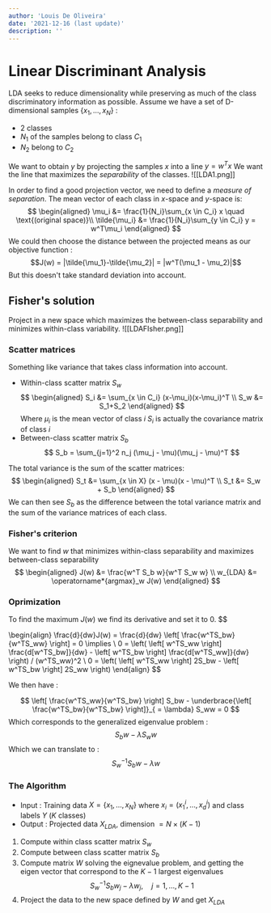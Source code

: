 ```yaml
---
author: 'Louis De Oliveira'
date: '2021-12-16 (last update)'
description: ''
---
```

# Linear Discriminant Analysis
LDA seeks to reduce dimensionality while preserving as much of the class discriminatory information as possible.
Assume we have a set of D-dimensional samples $\left\{ x_1, \ldots, x_N \right\}$ :
- 2 classes
- $N_1$ of the samples belong to class $C_1$
- $N_2$ belong to $C_2$

We want to obtain $y$ by  projecting the samples $x$ into a line $y = w^Tx$
We want the line that maximizes the *separability* of the classes.
![[LDA1.png]]

In order to find a good projection vector, we need to define a *measure of separation*.
The mean vector of each class in $x$-space and $y$-space is:
$$
\begin{aligned}
\mu_i &= \frac{1}{N_i}\sum_{x \in C_i} x \quad \text{(original space)}\\
\tilde{\mu_i} &= \frac{1}{N_i}\sum_{y \in C_i} y = w^T\mu_i
\end{aligned}
$$
We  could then choose the distance between the projected means as our objective function :
$$J(w) = |\tilde{\mu_1}-\tilde{\mu_2}| = |w^T(\mu_1 - \mu_2)|$$
But this doesn't take standard deviation into account.

## Fisher's solution
Project in a new space which maximizes the between-class separability and minimizes within-class variability.
![[LDAFIsher.png]]

### Scatter matrices
Something like variance that takes class information into account. 
- Within-class scatter matrix $S_w$
$$
\begin{aligned}
S_i &= \sum_{x \in C_i} (x-\mu_i)(x-\mu_i)^T \\
S_w &= S_1+S_2
\end{aligned}
$$
Where $\mu_i$ is the mean vector of class $i$
$S_i$ is actually the covariance matrix of class $i$
- Between-class scatter matrix $S_b$
$$
S_b = \sum_{j=1}^2 n_j (\mu_j - \mu)(\mu_j - \mu)^T
$$

The total variance is the sum of the scatter matrices:
$$
\begin{aligned}
S_t &= \sum_{x \in X} (x - \mu)(x - \mu)^T \\
S_t &= S_w + S_b
\end{aligned}
$$
We can then see $S_b$ as the difference between the total variance matrix and the sum of the variance matrices of each class.

### Fisher's criterion
We want to find $w$ that minimizes within-class separability and maximizes between-class separability
$$
\begin{aligned}
J(w) &= \frac{w^T S_b w}{w^T S_w w} \\
w_{LDA} &= \operatorname*{argmax}_w J(w)
\end{aligned}
$$
### Oprimization
To find the maximum $J(w)$ we find its derivative and set it to 0.
$$

\begin{align}
\frac{d}{dw}J(w) = \frac{d}{dw} \left[ \frac{w^TS_bw}{w^TS_ww} \right] = 0 \implies \\
0 = \left( \left[ w^TS_ww \right] \frac{d[w^TS_bw]}{dw} - \left[ w^TS_bw \right] \frac{d[w^TS_ww]}{dw}  \right) / (w^TS_ww)^2 \\
0 = \left( \left[ w^TS_ww \right] 2S_bw - \left[ w^TS_bw \right] 2S_ww  \right) 
\end{align}
$$

We then have : 

$$
\left[ \frac{w^TS_ww}{w^TS_bw} \right] S_bw - \underbrace{\left[ \frac{w^TS_bw}{w^TS_bw} \right]}_{ = \lambda} S_ww = 0
$$
Which corresponds to the generalized eigenvalue problem :
$$
S_b w - \lambda S_w w
$$
Which we can translate to :
$$
S_w^{-1}S_b w - \lambda w
$$

### The Algorithm
- Input : Training data $X = \left\{ x_1, \ldots, x_N\right\}$ where $x_i = (x^i_1, \ldots, x^i_d)$ and class labels $Y$ ($K$ classes)
- Output : Projected data $X_{LDA}$, dimension  $= N \times (K-1)$
1. Compute within class scatter matrix $S_w$
2. Compute between class scatter matrix $S_b$
3. Compute matrix $W$ solving the eignevalue problem, and getting the eigen vector that correspond to the $K-1$ largest eigenvalues 
$$ S_w^{-1}S_b w_j - \lambda w_j,\quad j = 1, \ldots, K-1 $$
4. Project the data to the new space defined by $W$ and get $X_{LDA}$